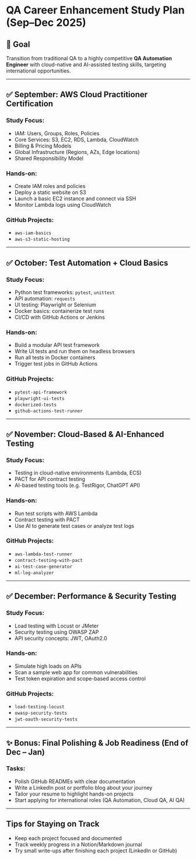 # QA Career Enhancement Study Plan (Sep–Dec 2025)

## 🎯 Goal
Transition from traditional QA to a highly competitive **QA Automation Engineer** with cloud-native and AI-assisted testing skills, targeting international opportunities.

---

## ✅ September: AWS Cloud Practitioner Certification

### Study Focus:
- IAM: Users, Groups, Roles, Policies
- Core Services: S3, EC2, RDS, Lambda, CloudWatch
- Billing & Pricing Models
- Global Infrastructure (Regions, AZs, Edge locations)
- Shared Responsibility Model

### Hands-on:
- Create IAM roles and policies
- Deploy a static website on S3
- Launch a basic EC2 instance and connect via SSH
- Monitor Lambda logs using CloudWatch

### GitHub Projects:
- `aws-iam-basics`
- `aws-s3-static-hosting`

---

## ✅ October: Test Automation + Cloud Basics

### Study Focus:
- Python test frameworks: `pytest`, `unittest`
- API automation: `requests`
- UI testing: Playwright or Selenium
- Docker basics: containerize test runs
- CI/CD with GitHub Actions or Jenkins

### Hands-on:
- Build a modular API test framework
- Write UI tests and run them on headless browsers
- Run all tests in Docker containers
- Trigger test jobs in GitHub Actions

### GitHub Projects:
- `pytest-api-framework`
- `playwright-ui-tests`
- `dockerized-tests`
- `github-actions-test-runner`

---

## ✅ November: Cloud-Based & AI-Enhanced Testing

### Study Focus:
- Testing in cloud-native environments (Lambda, ECS)
- PACT for API contract testing
- AI-based testing tools (e.g. TestRigor, ChatGPT API)

### Hands-on:
- Run test scripts with AWS Lambda
- Contract testing with PACT
- Use AI to generate test cases or analyze test logs

### GitHub Projects:
- `aws-lambda-test-runner`
- `contract-testing-with-pact`
- `ai-test-case-generator`
- `ml-log-analyzer`

---

## ✅ December: Performance & Security Testing

### Study Focus:
- Load testing with Locust or JMeter
- Security testing using OWASP ZAP
- API security concepts: JWT, OAuth2.0

### Hands-on:
- Simulate high loads on APIs
- Scan a sample web app for common vulnerabilities
- Test token expiration and scope-based access control

### GitHub Projects:
- `load-testing-locust`
- `owasp-security-tests`
- `jwt-oauth-security-tests`

---

## ✨ Bonus: Final Polishing & Job Readiness (End of Dec – Jan)

### Tasks:
- Polish GitHub READMEs with clear documentation
- Write a LinkedIn post or portfolio blog about your journey
- Tailor your resume to highlight hands-on projects
- Start applying for international roles (QA Automation, Cloud QA, AI QA)

---

## Tips for Staying on Track

- Keep each project focused and documented
- Track weekly progress in a Notion/Markdown journal
- Try small write-ups after finishing each project (LinkedIn or GitHub)